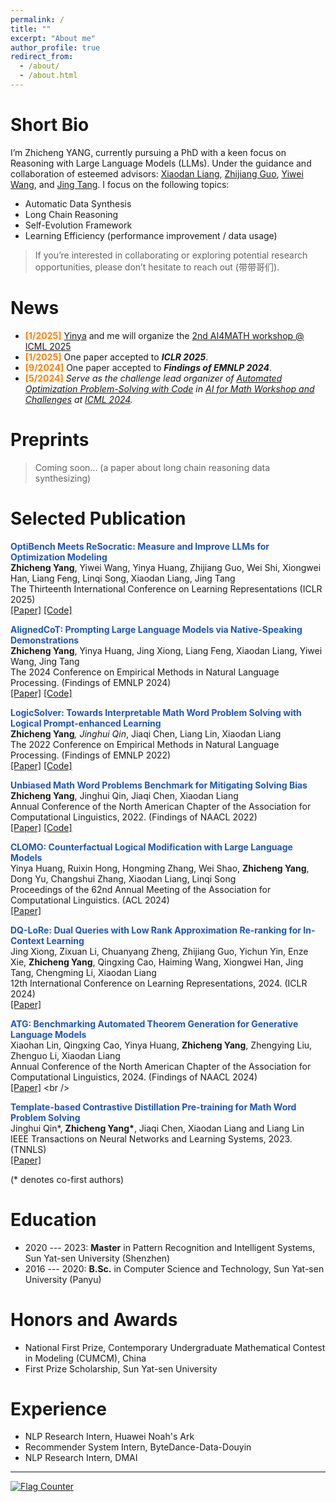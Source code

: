 ```yaml
---
permalink: /
title: ""
excerpt: "About me"
author_profile: true
redirect_from: 
  - /about/
  - /about.html
---
```



Short Bio
===
<!-- I obtained my Master's degree at the [HCP Lab](http://www.sysu-hcp.net/home/) and bachelor's degree in SYSU, where I was fortunately advised by [Prof. Xiaodan Liang](https://scholar.google.com/citations?user=voxznZAAAAAJ&hl=zh-CN) to conduct research in NLP. -->


<!-- Research Interests
=== -->
I’m Zhicheng YANG, currently pursuing a PhD with a keen focus on Reasoning with Large Language Models (LLMs). Under the guidance and collaboration of esteemed advisors: [Xiaodan Liang](https://scholar.google.com/citations?user=voxznZAAAAAJ&hl=zh-CN&oi=ao), [Zhijiang Guo](https://scholar.google.com/citations?user=8b-u3icAAAAJ&hl=zh-CN&oi=ao), [Yiwei Wang](https://scholar.google.com/citations?user=Sh9QvBkAAAAJ&hl=zh-CN&oi=ao), and [Jing Tang](https://scholar.google.com/citations?hl=zh-CN&user=0S4cpyoAAAAJ). I focus on the following topics:
* Automatic Data Synthesis
* Long Chain Reasoning
* Self-Evolution Framework
* Learning Efficiency (performance improvement / data usage)
  
> If you’re interested in collaborating or exploring potential research opportunities, please don’t hesitate to reach out (带带哥们). 


News
===
- **<font style = "color:#FF8000">[1/2025]</font>** [Yinya](https://eleanor-h.github.io/) and me will organize the [2nd AI4MATH workshop @ ICML 2025](https://sites.google.com/view/ai4mathworkshopicml2025)
- **<font style = "color:#FF8000">[1/2025]</font>** One paper accepted to ***ICLR 2025***.
- **<font style = "color:#FF8000">[9/2024]</font>** One paper accepted to ***Findings of EMNLP 2024***.
- **<font style = "color:#FF8000">[5/2024]</font>** *Serve as the challenge lead organizer of [Automated Optimization Problem-Solving with Code](https://www.codabench.org/competitions/2438/) in [AI for Math Workshop and Challenges](https://sites.google.com/view/ai4mathworkshopicml2024) at [ICML 2024](https://icml.cc/Conferences/2024).*


Preprints
===
> Coming soon...
> (a paper about long chain reasoning data synthesizing)


Selected Publication 
===
<strong><font style = "color:#1f57b8">OptiBench Meets ReSocratic: Measure and Improve LLMs for Optimization Modeling</font></strong><br />
<strong>Zhicheng Yang</strong>, Yiwei Wang, Yinya Huang, Zhijiang Guo, Wei Shi, Xiongwei Han, Liang Feng, Linqi Song, Xiaodan Liang, Jing Tang<br />
The Thirteenth International Conference on Learning Representations (ICLR 2025) <br />
[[Paper]](https://arxiv.org/abs/2407.09887v3) [[Code]](https://github.com/yangzhch6/ReSocratic) <br /> 

<strong><font style = "color:#1f57b8">AlignedCoT: Prompting Large Language Models via Native-Speaking Demonstrations</font></strong><br />
<strong>Zhicheng Yang</strong>, Yinya Huang, Jing Xiong, Liang Feng, Xiaodan Liang, Yiwei Wang, Jing Tang <br />
The 2024 Conference on Empirical Methods in Natural Language Processing. (Findings of EMNLP 2024) <br />
[[Paper]](https://aclanthology.org/2024.findings-emnlp.163/) [[Code]](https://github.com/yangzhch6/AlignedCoT) <br /> 

<strong><font style = "color:#1f57b8">LogicSolver: Towards Interpretable Math Word Problem Solving with Logical Prompt-enhanced Learning</font></strong><br />
<strong>Zhicheng Yang<sup>*</sup></strong>, Jinghui Qin<sup>*</sup>, Jiaqi Chen, Liang Lin, Xiaodan Liang<br />
The 2022 Conference on Empirical Methods in Natural Language Processing. (Findings of EMNLP 2022) <br />
[[Paper]](https://anthology.aclweb.org/2022.findings-emnlp.1/) [[Code]](https://github.com/yangzhch6/InterMWP)<br />

<strong><font style = "color:#1f57b8">Unbiased Math Word Problems Benchmark for Mitigating Solving Bias</font></strong><br />
<strong>Zhicheng Yang</strong>, Jinghui Qin, Jiaqi Chen, Xiaodan Liang<br />
Annual Conference of the North American Chapter of the Association for Computational Linguistics, 2022. (Findings of NAACL 2022)<br />
[[Paper]](https://aclanthology.org/2022.findings-naacl.104/) [[Code]](https://github.com/yangzhch6/UnbiasedMWP) <br />

<strong><font style = "color:#1f57b8">CLOMO: Counterfactual Logical Modification with Large Language Models</font></strong><br />
Yinya Huang, Ruixin Hong, Hongming Zhang, Wei Shao, <strong>Zhicheng Yang</strong>, Dong Yu, Changshui Zhang, Xiaodan Liang, Linqi Song <br />
Proceedings of the 62nd Annual Meeting of the Association for Computational Linguistics. (ACL 2024) <br />
[[Paper]](https://arxiv.org/abs/2311.17438) <br />

<strong><font style = "color:#1f57b8">DQ-LoRe: Dual Queries with Low Rank Approximation Re-ranking for In-Context Learning</font></strong><br />
Jing Xiong, Zixuan Li, Chuanyang Zheng, Zhijiang Guo, Yichun Yin, Enze Xie, <strong>Zhicheng Yang</strong>, Qingxing Cao, Haiming Wang, Xiongwei Han, Jing Tang, Chengming Li, Xiaodan Liang <br />
12th International Conference on Learning Representations, 2024. (ICLR 2024)<br />
[[Paper]](https://arxiv.org/abs/2310.02954) <br />

<strong><font style = "color:#1f57b8">ATG: Benchmarking Automated Theorem Generation for Generative Language Models</font></strong><br />
Xiaohan Lin, Qingxing Cao, Yinya Huang, **Zhicheng Yang**, Zhengying Liu, Zhenguo Li, Xiaodan Liang <br />
Annual Conference of the North American Chapter of the Association for Computational Linguistics, 2024. (Findings of NAACL 2024)<br />
[[Paper]](https://openreview.net/forum?id=H0RzzhAxTv&referrer=%5BAuthor%20Console%5D(%2Fgroup%3Fid%3Daclweb.org%2FNAACL%2F2024%2FConference%2FAuthors%23your-submissions)) <br />

<strong><font style = "color:#1f57b8">Template-based Contrastive Distillation Pre-training for Math Word Problem Solving</font></strong><br />
Jinghui Qin*, <strong>Zhicheng Yang*</strong>, Jiaqi Chen, Xiaodan Liang and Liang Lin<br />
IEEE Transactions on Neural Networks and Learning Systems, 2023. (TNNLS) <br />
[[Paper]](https://ieeexplore.ieee.org/document/10113691) <br />

(* denotes co-first authors) <br />


Education
===
* 2020 --- 2023: **Master** in Pattern Recognition and Intelligent Systems, Sun Yat-sen University (Shenzhen)
* 2016 --- 2020: **B.Sc.** in Computer Science and Technology, Sun Yat-sen University (Panyu)


Honors and Awards
===
* National First Prize, Contemporary Undergraduate Mathematical Contest in Modeling (CUMCM), China
* First Prize Scholarship, Sun Yat-sen University

Experience
===
* <div>NLP Research Intern, Huawei Noah's Ark</div> 
* <div>Recommender System Intern, ByteDance-Data-Douyin</div> 
* <div>NLP Research Intern, DMAI</div> 

---
<script>
document.write("Last modifid at: "+document.lastModified+"" )
</script>

<a href="https://info.flagcounter.com/kdvh"><img src="https://s11.flagcounter.com/map/kdvh/size_s/txt_000000/border_CCCCCC/pageviews_1/viewers_0/flags_0/" alt="Flag Counter" border="0"></a>
